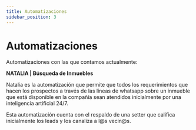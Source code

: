 ```yaml
---
title: Automatizaciones
sidebar_position: 3
---
```


# Automatizaciones

Automatizaciones con las que contamos actualmente:

**NATALIA | Búsqueda de Inmuebles**

Natalia es la automatización que permite que todos los requerimientos que hacen los prospectos a través de las lineas de whatsapp sobre un inmueble que está disponible en la compañía sean atendidos inicialmente por una inteligencia artificial 24/7.

Esta automatización cuenta con el respaldo de una setter que califica inicialmente los leads y los canaliza a l@s vecin@s.


